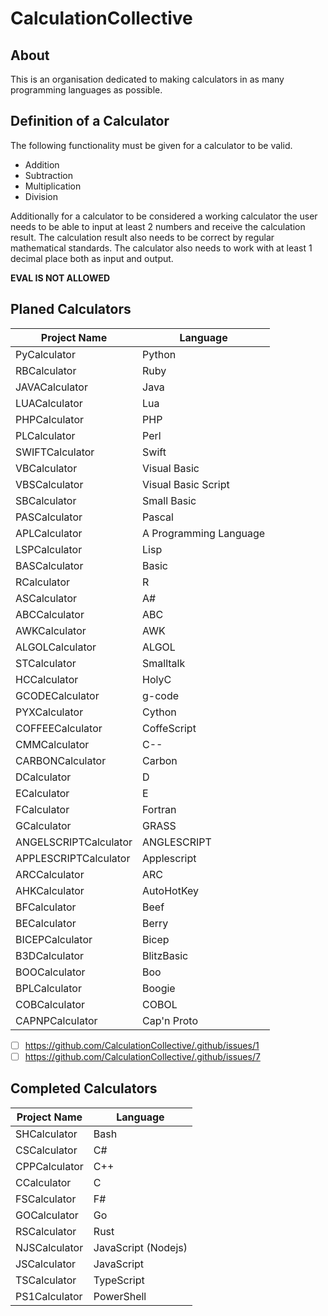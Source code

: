 # CalculationCollective

## About

This is an organisation dedicated to making calculators in as many programming languages as possible.

## Definition of a Calculator

The following functionality must be given for a calculator to be valid.

- Addition
- Subtraction
- Multiplication
- Division

Additionally for a calculator to be considered a working calculator the user needs to be able to input at least 2 numbers and receive the calculation result.
The calculation result also needs to be correct by regular mathematical standards. The calculator also needs to work with at least 1 decimal place both as input and output.

**EVAL IS NOT ALLOWED**

## Planed Calculators

| Project Name     | Language                |
|------------------|-------------------------|
| PyCalculator     | Python                  |
| RBCalculator     | Ruby                    |
| JAVACalculator   | Java                    |
| LUACalculator    | Lua                     |
| PHPCalculator    | PHP                     |
| PLCalculator     | Perl                    |
| SWIFTCalculator  | Swift                   |
| VBCalculator     | Visual Basic            |
| VBSCalculator    | Visual Basic Script     |
| SBCalculator     | Small Basic             |
| PASCalculator    | Pascal                  |
| APLCalculator    | A Programming Language  | 
| LSPCalculator    | Lisp                    |
| BASCalculator    | Basic                   |
| RCalculator      | R                       |
| ASCalculator     | A#                      |
| ABCCalculator    | ABC                     |
| AWKCalculator    | AWK                     |
| ALGOLCalculator  | ALGOL                   |
| STCalculator     | Smalltalk               |
| HCCalculator     | HolyC                   |
| GCODECalculator  | g-code                  |
| PYXCalculator    | Cython                  |
| COFFEECalculator | CoffeScript             |
| CMMCalculator    | C--                     |
| CARBONCalculator | Carbon                  |
| DCalculator      | D                       |
| ECalculator      | E                       |
| FCalculator      | Fortran                 |
| GCalculator      | GRASS                   |
| ANGELSCRIPTCalculator | ANGLESCRIPT        |
| APPLESCRIPTCalculator | Applescript        |
| ARCCalculator    | ARC                     |
| AHKCalculator    | AutoHotKey              |
| BFCalculator     | Beef                    |
| BECalculator     | Berry                   |
| BICEPCalculator  | Bicep                   |
| B3DCalculator    | BlitzBasic              |
| BOOCalculator    | Boo                     |
| BPLCalculator    | Boogie                  |
| COBCalculator    | COBOL                   |
| CAPNPCalculator  | Cap'n Proto             |

- [ ] https://github.com/CalculationCollective/.github/issues/1
- [ ] https://github.com/CalculationCollective/.github/issues/7
## Completed Calculators

| Project Name    | Language            |
|-----------------|---------------------|
| SHCalculator    | Bash                |
| CSCalculator    | C#                  |
| CPPCalculator   | C++                 |
| CCalculator     | C                   |
| FSCalculator    | F#                  |
| GOCalculator    | Go                  |
| RSCalculator    | Rust                |
| NJSCalculator   | JavaScript (Nodejs) |
| JSCalculator    | JavaScript          |
| TSCalculator    | TypeScript          |
| PS1Calculator   | PowerShell          |



 

